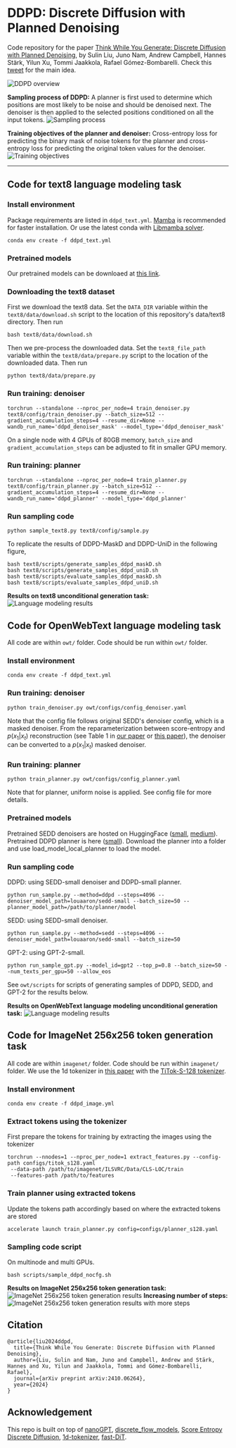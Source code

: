 # DDPD: Discrete Diffusion with Planned Denoising
Code repository for the paper [Think While You Generate: Discrete Diffusion with Planned Denoising](https://arxiv.org/abs/2410.06264),
by Sulin Liu, Juno Nam, Andrew Campbell, Hannes Stärk, Yilun Xu, Tommi Jaakkola, Rafael Gómez-Bombarelli. Check this [tweet](https://x.com/su_lin_liu/status/1846588886493094072) for the main idea.

![DDPD overview](./assets/ddpd_main.png)

**Sampling process of DDPD:**
A planner is first used to determine which positions are most likely to be noise and should be denoised next. The denoiser is then applied to the selected positions conditioned on all the input tokens.
![Sampling process](./assets/sampling_process.png)

**Training objectives of the planner and denoiser:**
Cross-entropy loss for predicting the binary mask of noise tokens for the planner and cross-entropy loss for predicting the original token values for the denoiser.
![Training objectives](./assets/training_objectives.png)




--- 
## Code for text8 language modeling task
### Install environment
Package requirements are listed in `ddpd_text.yml`. [Mamba](https://mamba.readthedocs.io/en/latest/) is recommended for faster installation. Or use the latest conda with [Libmamba solver](https://www.anaconda.com/blog/a-faster-conda-for-a-growing-community).

```shell
conda env create -f ddpd_text.yml
```

### Pretrained models
Our pretrained models can be downloaed at [this link](https://huggingface.co/sulinliu/ddpd/tree/main).


### Downloading the text8 dataset
First we download the text8 data. Set the `DATA_DIR` variable within the `text8/data/download.sh` script to the location of this repository's data/text8 directory. Then run
```shell
bash text8/data/download.sh
```
Then we pre-process the downloaded data. Set the `text8_file_path` variable within the `text8/data/prepare.py` script to the location of the downloaded data. Then run
```shell
python text8/data/prepare.py
```

### Run training: denoiser
```shell
torchrun --standalone --nproc_per_node=4 train_denoiser.py text8/config/train_denoiser.py --batch_size=512 --gradient_accumulation_steps=4 --resume_dir=None --wandb_run_name='ddpd_denoiser_mask' --model_type='ddpd_denoiser_mask'
```
On a single node with 4 GPUs of 80GB memory, `batch_size` and `gradient_accumulation_steps` can be adjusted to fit in smaller GPU memory.
### Run training: planner
```shell
torchrun --standalone --nproc_per_node=4 train_planner.py text8/config/train_planner.py --batch_size=512 --gradient_accumulation_steps=4 --resume_dir=None --wandb_run_name='ddpd_planner' --model_type='ddpd_planner'
```

### Run sampling code
```shell
python sample_text8.py text8/config/sample.py
```
To replicate the results of DDPD-MaskD and DDPD-UniD in the following figure,  
```shell
bash text8/scripts/generate_samples_ddpd_maskD.sh
bash text8/scripts/generate_samples_ddpd_uniD.sh
bash text8/scripts/evaluate_samples_ddpd_maskD.sh
bash text8/scripts/evaluate_samples_ddpd_uniD.sh
```
**Results on text8 unconditional generation task:**
![Language modeling results](./assets/text8.png)

## Code for OpenWebText language modeling task
All code are within `owt/` folder. Code should be run within `owt/` folder.
### Install environment
```shell
conda env create -f ddpd_text.yml
```

### Run training: denoiser
```shell
python train_denoiser.py owt/configs/config_denoiser.yaml
```
Note that the config file follows original SEDD's denoiser config, which is a masked denoiser. From the reparameterization between score-entropy and $p(x_1|x_t)$ reconstruction (see Table 1 in [our paper](https://arxiv.org/abs/2410.06264) or [this paper](https://arxiv.org/abs/2406.03736)), the denoiser can be converted to a $p(x_1|x_t)$ masked denoiser.
### Run training: planner
```shell
python train_planner.py owt/configs/config_planner.yaml
```
Note that for planner, uniform noise is applied. See config file for more details.

### Pretrained models
Pretrained SEDD denoisers are hosted on HuggingFace ([small](https://huggingface.co/louaaron/sedd-small), [medium](https://huggingface.co/louaaron/sedd-medium)). Pretrained DDPD planner is here ([small](https://huggingface.co/sulinliu/ddpd/tree/main/owt_planner)). Download the planner into a folder and use load_model_local_planner to load the model.

### Run sampling code
DDPD: using SEDD-small denoiser and DDPD-small planner.
```shell
python run_sample.py --method=ddpd --steps=4096 --denoiser_model_path=louaaron/sedd-small --batch_size=50 --planner_model_path=/path/to/planner/model
```
SEDD: using SEDD-small denoiser.
```shell
python run_sample.py --method=sedd --steps=4096 --denoiser_model_path=louaaron/sedd-small --batch_size=50
```
GPT-2: using GPT-2-small.
```shell
python run_sample_gpt.py --model_id=gpt2 --top_p=0.8 --batch_size=50 --num_texts_per_gpu=50 --allow_eos
```
See `owt/scripts` for scripts of generating samples of DDPD, SEDD, and GPT-2 for the results below.

**Results on OpenWebText language modeling unconditional generation task:**
![Language modeling results](./assets/owt.png)


## Code for ImageNet 256x256 token generation task

All code are within `imagenet/` folder. Code should be run within `imagenet/` folder. We use the 1d tokenizer in [this paper](https://yucornetto.github.io/projects/titok.html) with the [TiTok-S-128 tokenizer](https://github.com/bytedance/1d-tokenizer/blob/main/README_TiTok.md).
### Install environment
```shell
conda env create -f ddpd_image.yml
```

### Extract tokens using the tokenizer
First prepare the tokens for training by extracting the images using the tokenizer
```shell
torchrun --nnodes=1 --nproc_per_node=1 extract_features.py --config-path configs/titok_s128.yaml
 --data-path /path/to/imagenet/ILSVRC/Data/CLS-LOC/train
 --features-path /path/to/features
```

### Train planner using extracted tokens
Update the tokens path accordingly based on where the extracted tokens are stored
```shell
accelerate launch train_planner.py config=configs/planner_s128.yaml
```
### Sampling code script
On multinode and multi GPUs.
```shell
bash scripts/sample_ddpd_nocfg.sh
```

**Results on ImageNet 256x256 token generation task:**
![ImageNet 256x256 token generation results](./assets/imagenet_256.png)
**Increasing number of steps:**
![ImageNet 256x256 token generation results with more steps](./assets/imagenet_256_steps.png)

## Citation
```
@article{liu2024ddpd,
  title={Think While You Generate: Discrete Diffusion with Planned Denoising},
  author={Liu, Sulin and Nam, Juno and Campbell, Andrew and Stärk, Hannes and Xu, Yilun and Jaakkola, Tommi and Gómez-Bombarelli, Rafael},
  journal={arXiv preprint arXiv:2410.06264},
  year={2024}
}
```
## Acknowledgement
This repo is built on top of
[nanoGPT](https://github.com/karpathy/nanoGPT),
[discrete_flow_models](https://github.com/andrew-cr/discrete_flow_models),
[Score Entropy Discrete Diffusion](https://github.com/louaaron/Score-Entropy-Discrete-Diffusion),
[1d-tokenizer](https://github.com/bytedance/1d-tokenizer),
[fast-DiT](https://github.com/chuanyangjin/fast-DiT).
